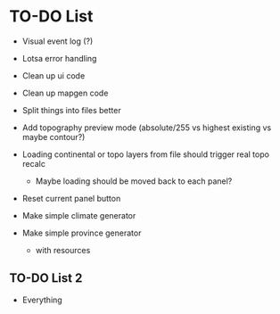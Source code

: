 # TO-DO List

- Visual event log (?)
- Lotsa error handling

- Clean up ui code
- Clean up mapgen code
- Split things into files better
- Add topography preview mode (absolute/255 vs highest existing vs maybe contour?)
- Loading continental or topo layers from file should trigger real topo recalc
  - Maybe loading should be moved back to each panel?
- Reset current panel button

- Make simple climate generator
- Make simple province generator
  - with resources

## TO-DO List 2

- Everything
